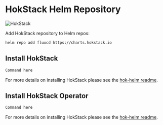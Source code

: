 # HokStack Helm Repository

![HokStack](https://raw.githubusercontent.com/hokstack/hok-helm/master/images/cover.png)

Add HokStack repository to Helm repos:

```bash
helm repo add fluxcd https://charts.hokstack.io
```

## Install HokStack

```bash
Command here
```

For more details on installing HokStack please see the [hok-helm readme](https://github.com/hokstack/hok-helm/blob/master/README.md).

## Install HokStack Operator

```bash
Command here
```
For more details on installing HokStack please see the [hok-helm readme](https://github.com/hokstack/hok-helm/blob/master/README.md).
